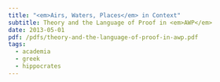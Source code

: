```yaml
---
title: "<em>Airs, Waters, Places</em> in Context"
subtitle: Theory and the Language of Proof in <em>AWP</em>
date: 2013-05-01
pdf: /pdfs/theory-and-the-language-of-proof-in-awp.pdf
tags:
  - academia
  - greek
  - hippocrates
---
```

